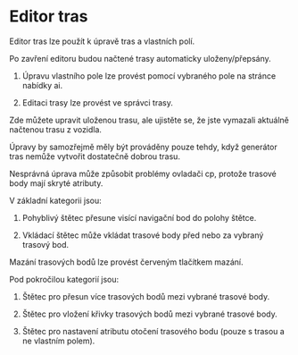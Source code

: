 # Editor tras

  
  
Editor tras lze použít k úpravě tras a vlastních polí.  
  
Po zavření editoru budou načtené trasy automaticky uloženy/přepsány.  
  
1) Úpravu vlastního pole lze provést pomocí vybraného pole na stránce nabídky ai.  
  
2) Editaci trasy lze provést ve správci trasy.  
  
Zde můžete upravit uloženou trasu, ale ujistěte se, že jste vymazali aktuálně načtenou trasu z vozidla.  
  
Úpravy by samozřejmě měly být prováděny pouze tehdy, když generátor tras nemůže vytvořit dostatečně dobrou trasu.  
  
Nesprávná úprava může způsobit problémy ovladači cp, protože trasové body mají skryté atributy.  
  


  
  
V základní kategorii jsou:  
  
1) Pohyblivý štětec přesune visící navigační bod do polohy štětce.  
  
2) Vkládací štětec může vkládat trasové body před nebo za vybraný trasový bod.  
  
Mazání trasových bodů lze provést červeným tlačítkem mazání.  
  


  
  
Pod pokročilou kategorií jsou:  
  
1) Štětec pro přesun více trasových bodů mezi vybrané trasové body.  
  
2) Štětec pro vložení křivky trasových bodů mezi vybrané trasové body.  
  
3) Štětec pro nastavení atributu otočení trasového bodu (pouze s trasou a ne vlastním polem).  
  


